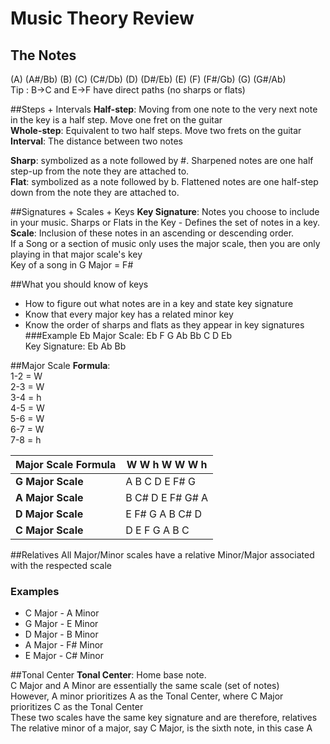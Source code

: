 # Music Theory Review

## The Notes
(A) (A\#/Bb) (B) (C) (C\#/Db) (D) (D\#/Eb) (E) (F) (F\#/Gb) (G) (G\#/Ab)  
Tip : B->C and E->F have direct paths (no sharps or flats)

##Steps + Intervals
**Half-step**: Moving from one note to the very next note in the key is a half step. Move one fret on the guitar  
**Whole-step**: Equivalent to two half steps. Move two frets on the guitar  
**Interval**: The distance between two notes  
  
**Sharp**: symbolized as a note followed by \#. Sharpened notes are one half step-up from the note they are attached to.  
**Flat**: symbolized as a note followed by b. Flattened notes are one half-step down from the note they are attached to.   

##Signatures + Scales + Keys
**Key Signature**: Notes you choose to include in your music. Sharps or Flats in the Key - Defines the set of notes in a key.  
**Scale**: Inclusion of these notes in an ascending or descending order.  
If a Song or a section of music only uses the major scale, then you are only playing in that major scale's key  
Key of a song in G Major = F#  

##What you should know of keys
- How to figure out what notes are in a key and state key signature
- Know that every major key has a related minor key
- Know the order of sharps and flats as they appear in key signatures  
###Example
Eb Major Scale: Eb F G Ab Bb C D Eb  
Key Signature: Eb Ab Bb  

##Major Scale
**Formula**:  
1-2 = W  
2-3 = W  
3-4 = h  
4-5 = W  
5-6 = W  
6-7 = W  
7-8 = h  
  
| **Major Scale Formula**     | W  W  h  W  W  W  h    |
| --------|--------- |
| **G Major Scale** | A  B  C  D  E  F# G |  
| **A Major Scale** | B  C# D  E  F# G# A |  
| **D Major Scale** | E  F# G  A  B  C# D |  
| **C Major Scale** | D  E  F  G  A  B  C |  

##Relatives
All Major/Minor scales have a relative Minor/Major associated with the respected scale
### Examples
- C Major - A Minor
- G Major - E Minor
- D Major - B Minor
- A Major - F# Minor
- E Major - C# Minor

##Tonal Center
**Tonal Center**: Home base note.  
C Major and A Minor are essentially the same scale (set of notes)  
However, A minor prioritizes A as the Tonal Center, where C Major prioritizes C as the Tonal Center  
These two scales have the same key signature and are therefore, relatives  
The relative minor of a major, say C Major, is the sixth note, in this case A  